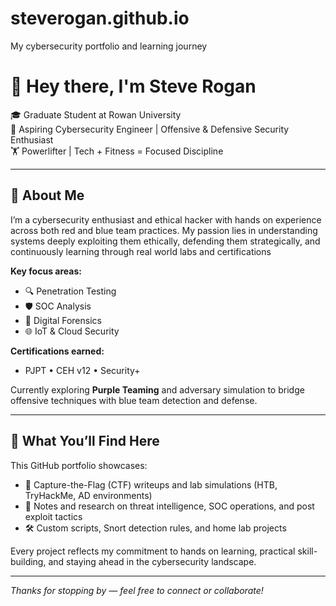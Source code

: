 # steverogan.github.io
My cybersecurity portfolio and learning journey

# 👋 Hey there, I'm Steve Rogan

🎓 Graduate Student at Rowan University  
🔐 Aspiring Cybersecurity Engineer | Offensive & Defensive Security Enthusiast  
🏋️ Powerlifter | Tech + Fitness = Focused Discipline  

---

## 🚀 About Me

I’m a cybersecurity enthusiast and ethical hacker with hands on experience across both red and blue team practices. My passion lies in understanding systems deeply exploiting them ethically, defending them strategically, and continuously learning through real world labs and certifications

**Key focus areas:**

- 🔍 Penetration Testing
- 🛡️ SOC Analysis
- 🧪 Digital Forensics 
- 🌐 IoT & Cloud Security
  
**Certifications earned:**

- PJPT • CEH v12 • Security+

Currently exploring **Purple Teaming** and adversary simulation to bridge offensive techniques with blue team detection and defense.

---

## 🔭 What You’ll Find Here

This GitHub portfolio showcases:

- 📁 Capture-the-Flag (CTF) writeups and lab simulations (HTB, TryHackMe, AD environments)  
- 🧠 Notes and research on threat intelligence, SOC operations, and post exploit tactics  
- 🛠️ Custom scripts, Snort detection rules, and home lab projects

Every project reflects my commitment to hands on learning, practical skill-building, and staying ahead in the cybersecurity landscape.

---

*Thanks for stopping by — feel free to connect or collaborate!*
